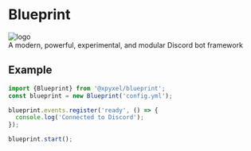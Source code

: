 # Blueprint

![logo](https://siasky.net/CAC_253ClVEp9KkmODOFmsMSWj7NARg2nnV9LRKySRbDrw)  
A modern, powerful, experimental, and modular Discord bot framework

## Example

```ts
import {Blueprint} from '@xpyxel/blueprint';
const blueprint = new Blueprint('config.yml');

blueprint.events.register('ready', () => {
  console.log('Connected to Discord');
});

blueprint.start();
```
